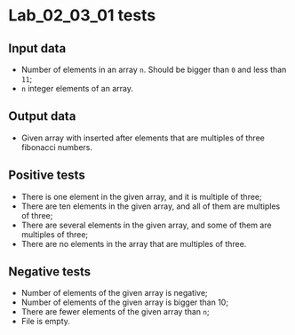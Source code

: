 # Lab_02_03_01 tests
## Input data
- Number of elements in an array `n`. Should be bigger than `0` and less than `11`;
- `n` integer elements of an array.
## Output data
- Given array with inserted after elements that are multiples of three fibonacci numbers.
## Positive tests
- There is one element in the given array, and it is multiple of three;
- There are ten elements in the given array, and all of them are multiples of three;
- There are several elements in the given array, and some of them are multiples of three;
- There are no elements in the array that are multiples of three.
## Negative tests
- Number of elements of the given array is negative;
- Number of elements of the given array is bigger than 10;
- There are fewer elements of the given array than `n`;
- File is empty.
